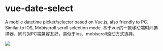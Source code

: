 # vue-date-select
A mobile datetime picker/selector based on Vue.js, also friendly to PC. Similar to IOS, Mobiscroll scroll selection mode.
基于vue的一款移动端时间选择器，同时对PC端兼容友好，类似于ios、mobiscroll滚动方式选择。

![](https://s2.ax1x.com/2019/09/12/nBE8UA.gif)

